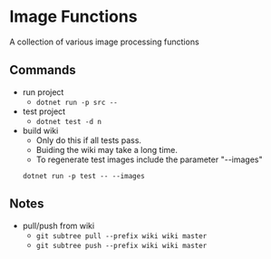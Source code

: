 # Image Functions #
A collection of various image processing functions

## Commands ##
* run project
  * ```dotnet run -p src --```
* test project
  * ```dotnet test -d n```
* build wiki
  * Only do this if all tests pass.
  * Buiding the wiki may take a long time.
  * To regenerate test images include the parameter "--images"
  ```
  dotnet run -p test -- --images
  ```

## Notes ##
* pull/push from wiki
  * ```git subtree pull --prefix wiki wiki master```
  * ```git subtree push --prefix wiki wiki master```
